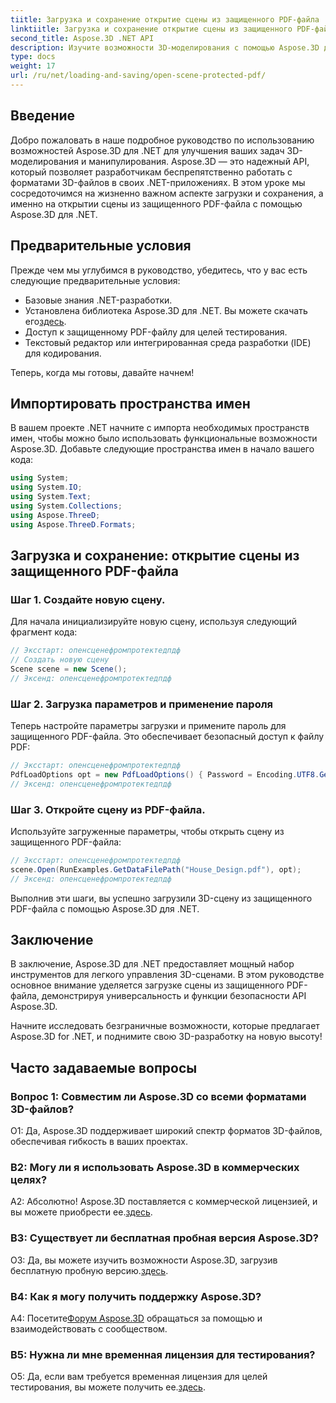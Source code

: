 ```yaml
---
tiitle: Загрузка и сохранение открытие сцены из защищенного PDF-файла
linktiitle: Загрузка и сохранение открытие сцены из защищенного PDF-файла
second_title: Aspose.3D .NET API
description: Изучите возможности 3D-моделирования с помощью Aspose.3D для .NET. Научитесь открывать сцены из защищенных PDF-файлов в нашем пошаговом руководстве.
type: docs
weight: 17
url: /ru/net/loading-and-saving/open-scene-protected-pdf/
---
```

## Введение

Добро пожаловать в наше подробное руководство по использованию возможностей Aspose.3D для .NET для улучшения ваших задач 3D-моделирования и манипулирования. Aspose.3D — это надежный API, который позволяет разработчикам беспрепятственно работать с форматами 3D-файлов в своих .NET-приложениях. В этом уроке мы сосредоточимся на жизненно важном аспекте загрузки и сохранения, а именно на открытии сцены из защищенного PDF-файла с помощью Aspose.3D для .NET.

## Предварительные условия

Прежде чем мы углубимся в руководство, убедитесь, что у вас есть следующие предварительные условия:

- Базовые знания .NET-разработки.
-  Установлена библиотека Aspose.3D для .NET. Вы можете скачать его[здесь](https://releases.aspose.com/3d/net/).
- Доступ к защищенному PDF-файлу для целей тестирования.
- Текстовый редактор или интегрированная среда разработки (IDE) для кодирования.

Теперь, когда мы готовы, давайте начнем!

## Импортировать пространства имен

В вашем проекте .NET начните с импорта необходимых пространств имен, чтобы можно было использовать функциональные возможности Aspose.3D. Добавьте следующие пространства имен в начало вашего кода:

```csharp
using System;
using System.IO;
using System.Text;
using System.Collections;
using Aspose.ThreeD;
using Aspose.ThreeD.Formats;
```

## Загрузка и сохранение: открытие сцены из защищенного PDF-файла

### Шаг 1. Создайте новую сцену.

Для начала инициализируйте новую сцену, используя следующий фрагмент кода:

```csharp
// Эксстарт: опенсценефромпротектедпдф
// Создать новую сцену
Scene scene = new Scene();
// Эксенд: опенсценефромпротектедпдф
```

### Шаг 2. Загрузка параметров и применение пароля

Теперь настройте параметры загрузки и примените пароль для защищенного PDF-файла. Это обеспечивает безопасный доступ к файлу PDF:

```csharp
// Эксстарт: опенсценефромпротектедпдф
PdfLoadOptions opt = new PdfLoadOptions() { Password = Encoding.UTF8.GetBytes("password") };
// Эксенд: опенсценефромпротектедпдф
```

### Шаг 3. Откройте сцену из PDF-файла.

Используйте загруженные параметры, чтобы открыть сцену из защищенного PDF-файла:

```csharp
// Эксстарт: опенсценефромпротектедпдф
scene.Open(RunExamples.GetDataFilePath("House_Design.pdf"), opt);
// Эксенд: опенсценефромпротектедпдф
```

Выполнив эти шаги, вы успешно загрузили 3D-сцену из защищенного PDF-файла с помощью Aspose.3D для .NET.

## Заключение

В заключение, Aspose.3D для .NET предоставляет мощный набор инструментов для легкого управления 3D-сценами. В этом руководстве основное внимание уделяется загрузке сцены из защищенного PDF-файла, демонстрируя универсальность и функции безопасности API Aspose.3D.

Начните исследовать безграничные возможности, которые предлагает Aspose.3D for .NET, и поднимите свою 3D-разработку на новую высоту!

## Часто задаваемые вопросы

### Вопрос 1: Совместим ли Aspose.3D со всеми форматами 3D-файлов?

О1: Да, Aspose.3D поддерживает широкий спектр форматов 3D-файлов, обеспечивая гибкость в ваших проектах.

### В2: Могу ли я использовать Aspose.3D в коммерческих целях?

А2: Абсолютно! Aspose.3D поставляется с коммерческой лицензией, и вы можете приобрести ее.[здесь](https://purchase.aspose.com/buy).

### В3: Существует ли бесплатная пробная версия Aspose.3D?

 О3: Да, вы можете изучить возможности Aspose.3D, загрузив бесплатную пробную версию.[здесь](https://releases.aspose.com/).

### В4: Как я могу получить поддержку Aspose.3D?

 А4: Посетите[Форум Aspose.3D](https://forum.aspose.com/c/3d/18) обращаться за помощью и взаимодействовать с сообществом.

### В5: Нужна ли мне временная лицензия для тестирования?

 О5: Да, если вам требуется временная лицензия для целей тестирования, вы можете получить ее.[здесь](https://purchase.aspose.com/temporary-license/).